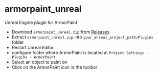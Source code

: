 # armorpaint_unreal
Unreal Engine plugin for ArmorPaint

- Download `armorpaint_unreal.zip` from [Releases](https://github.com/armory3d/armorpaint_unreal/releases)
- Extract `armorpaint_unreal.zip` into `your_unreal_project_path/Plugins` folder
- Restart Unreal Editor
- configure folder where ArmorPaint is located at `Project Settings - Plugins - ArmorPaint`
- Select an object to paint on
- Click on the ArmorPaint icon in the toolbar
